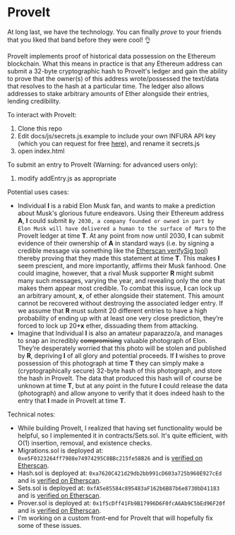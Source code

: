 # ProveIt

At long last, we have the technology. You can finally _prove_ to your friends that you liked that band before they were cool! :ok_hand:

ProveIt implements proof of historical data possession on the Ethereum blockchain. What this means in practice is that any Ethereum address can submit a 32-byte cryptographic hash to ProveIt's ledger and gain the ability to prove that the owner(s) of this address wrote/possessed the text/data that resolves to the hash at a particular time. The ledger also allows addresses to stake arbitrary amounts of Ether alongside their entries, lending credibility.

To interact with ProveIt:
1. Clone this repo
2. Edit docs/js/secrets.js.example to include your own INFURA API key (which you can request for free [here](https://infura.io/)), and rename it secrets.js
3. open index.html

To submit an entry to ProveIt (Warning: for advanced users only):
1. modify addEntry.js as appropriate

Potential uses cases:
* Individual __I__ is a rabid Elon Musk fan, and wants to make a prediction about Musk's glorious future endeavors. Using their Ethereum address __A__, __I__ could submit ```By 2030, a company founded or owned in part by Elon Musk will have delivered a human to the surface of Mars``` to the ProveIt ledger at time __T__. At any point from now until 2030, __I__ can submit evidence of their ownership of __A__ in standard ways (i.e. by signing a credible message via something like the [Etherscan verifySig tool](https://etherscan.io/verifySig)) thereby proving that they made this statement at time __T__. This makes __I__ seem prescient, and more importantly, affirms their Musk fanhood. One could imagine, however, that a rival Musk supporter __R__ might submit many such messages, varying the year, and revealing only the one that makes them appear most credible. To combat this issue, __I__ can lock up an arbitrary amount, __x__, of ether alongside their statement. This amount cannot be recovered without destroying the associated ledger entry. If we assume that __R__ must submit 20 different entries to have a high probability of ending up with at least one very close prediction, they’re forced to lock up 20*__x__ ether, dissuading them from attacking.
* Imagine that Individual __I__ is also an amateur paparazzo/a, and manages to snap an incredibly ~~compromising~~ valuable photograph of Elon. They’re desperately worried that this photo will be stolen and published by __R__, depriving __I__ of all glory and potential proceeds. If __I__ wishes to prove possession of this photograph at time __T__ they can simply make a (cryptographically secure) 32-byte hash of this photograph, and store the hash in ProveIt. The data that produced this hash will of course be unknown at time __T__, but at any point in the future __I__ could release the data (photograph) and allow anyone to verify that it does indeed hash to the entry that __I__ made in ProveIt at time __T__.

Technical notes:
* While building ProveIt, I realized that having set functionality would be helpful, so I implemented it in contracts/Sets.sol. It's quite efficient, with O(1) insertion, removal, and existence checks.
* Migrations.sol is deployed at: ```0xe5F0323264ff7988e74974295C8BBc215fe58B26``` and is [verified on Etherscan](https://etherscan.io/address/0xe5f0323264ff7988e74974295c8bbc215fe58b26).
* Hash.sol is deployed at: ```0xa7620C421d29db2bb991cD603a725b960E927cEd``` and is [verified on Etherscan](https://etherscan.io/address/0xa7620c421d29db2bb991cd603a725b960e927ced).
* Sets.sol is deployed at: ```0xfA5e85584c895483aF162b6B87b6e8730bD41183``` and is [verified on Etherscan](https://etherscan.io/address/0xfa5e85584c895483af162b6b87b6e8730bd41183).
* Prover.sol is deployed at: ```0x1f5cDff41Fb9B17996D6F0fcA6Ab9C5bEd96F20f``` and is [verified on Etherscan](https://etherscan.io/address/0x1f5cdff41fb9b17996d6f0fca6ab9c5bed96f20f).
* I'm working on a custom front-end for ProveIt that will hopefully fix some of these issues.
